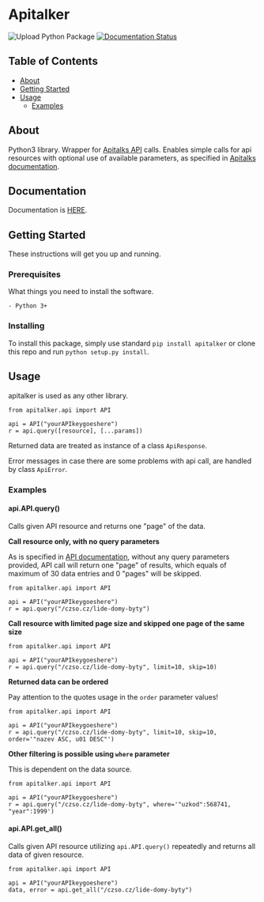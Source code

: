 # Apitalker

![Upload Python Package](https://github.com/bednaJedna/att/workflows/Upload%20Python%20Package/badge.svg)
[![Documentation Status](https://readthedocs.org/projects/att/badge/?version=latest)](https://att.readthedocs.io/en/latest/?badge=latest)


## Table of Contents

- [About](#about)
- [Getting Started](#getting_started)
- [Usage](#usage)
  - [Examples](#examples)

## About <a name = "about"></a>

Python3 library. Wrapper for [Apitalks API](https://www.api.store/) calls. Enables simple calls for api resources with optional use of available parameters, as specified in [Apitalks documentation](https://www.api.store/czso.cz/dokumentace#section/Query-parametry).

## Documentation

Documentation is [HERE](https://att.readthedocs.io/en/latest/).

## Getting Started <a name = "getting_started"></a>

These instructions will get you up and running.

### Prerequisites

What things you need to install the software.

    - Python 3+

### Installing

To install this package, simply use standard `pip install apitalker` or clone this repo and run `python setup.py install`.

## Usage <a name = "usage"></a>

apitalker is used as any other library.

```
from apitalker.api import API

api = API("yourAPIkeygoeshere")
r = api.query([resource], [...params])
```

Returned data are treated as instance of a class `ApiResponse`. 

Error messages in case there are some problems with api call, are handled by class `ApiError`.

### Examples <a name = "examples"></a>

#### api.API.query()

Calls given API resource and returns one "page" of the data.

**Call resource only, with no query parameters**

As is specified in [API documentation](https://www.api.store/czso.cz/dokumentace#section/Query-parametry), without any query parameters provided, API call will return one "page" of results, which equals of maximum of 30 data entries and 0 "pages" will be skipped.

```
from apitalker.api import API

api = API("yourAPIkeygoeshere")
r = api.query("/czso.cz/lide-domy-byty")
```

**Call resource with limited page size and skipped one page of the same size**

```
from apitalker.api import API

api = API("yourAPIkeygoeshere")
r = api.query("/czso.cz/lide-domy-byty", limit=10, skip=10)
```

**Returned data can be ordered**

Pay attention to the quotes usage in the `order` parameter values!

```
from apitalker.api import API

api = API("yourAPIkeygoeshere")
r = api.query("/czso.cz/lide-domy-byty", limit=10, skip=10, order='"nazev ASC, u01 DESC"')
```

**Other filtering is possible using `where` parameter**

This is dependent on the data source.

```
from apitalker.api import API

api = API("yourAPIkeygoeshere")
r = api.query("/czso.cz/lide-domy-byty", where='"uzkod":568741, "year":1999')
```

#### api.API.get_all()

Calls given API resource utilizing `api.API.query()` repeatedly and returns all data of given resource.

```
from apitalker.api import API

api = API("yourAPIkeygoeshere")
data, error = api.get_all("/czso.cz/lide-domy-byty")
```